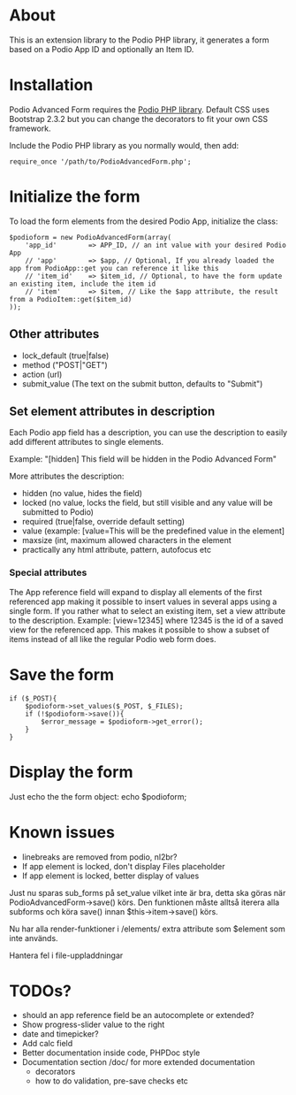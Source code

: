 # About
This is an extension library to the Podio PHP library, it generates a form based on a Podio App ID and optionally an Item ID.

# Installation
Podio Advanced Form requires the [Podio PHP library](https://github.com/podio/podio-php). Default CSS uses Bootstrap 2.3.2 but you can change the decorators to fit your own CSS framework.

Include the Podio PHP library as you normally would, then add:

    require_once '/path/to/PodioAdvancedForm.php';

# Initialize the form
To load the form elements from the desired Podio App, initialize the class:

    $podioform = new PodioAdvancedForm(array(
        'app_id'		=> APP_ID, // an int value with your desired Podio App
		// 'app'		=> $app, // Optional, If you already loaded the app from PodioApp::get you can reference it like this
        // 'item_id'	=> $item_id, // Optional, to have the form update an existing item, include the item id
		// 'item'		=> $item, // Like the $app attribute, the result from a PodioItem::get($item_id) 
    ));

## Other attributes

* lock_default (true|false)
* method ("POST|"GET")
* action (url)
* submit_value (The text on the submit button, defaults to "Submit")

## Set element attributes in description
Each Podio app field has a description, you can use the description to easily add different attributes to single elements.

Example: "[hidden] This field will be hidden in the Podio Advanced Form"

More attributes the description:

* hidden (no value, hides the field)
* locked (no value, locks the field, but still visible and any value will be submitted to Podio)
* required (true|false, override default setting)
* value (example: [value=This will be the predefined value in the element]
* maxsize (int, maximum allowed characters in the element
* practically any html attribute, pattern, autofocus etc

### Special attributes
The App reference field will expand to display all elements of the first referenced app making it possible to insert values in several apps using a single form.
If you rather what to select an existing item, set a view attribute to the description. Example: [view=12345] where 12345 is the id of a saved view for the referenced app.
This makes it possible to show a subset of items instead of all like the regular Podio web form does.

# Save the form
	if ($_POST){
		$podioform->set_values($_POST, $_FILES);
		if (!$podioform->save()){
			$error_message = $podioform->get_error();
		}
	}

# Display the form
Just echo the the form object:
    echo $podioform;

# Known issues
* linebreaks are removed from podio, nl2br?
* If app element is locked, don't display Files placeholder
* If app element is locked, better display of values

Just nu sparas sub_forms på set_value vilket inte är bra, detta ska göras när
PodioAdvancedForm->save() körs. Den funktionen måste alltså iterera alla
subforms och köra save() innan $this->item->save() körs.

Nu har alla render-funktioner i /elements/ extra attribute som $element som inte används.

Hantera fel i file-uppladdningar

# TODOs?
* should an app reference field be an autocomplete or extended?
* Show progress-slider value to the right
* date and timepicker?
* Add calc field
* Better documentation inside code, PHPDoc style
* Documentation section /doc/ for more extended documentation
    * decorators
    * how to do validation, pre-save checks etc

